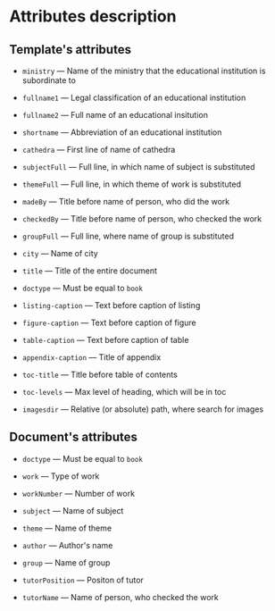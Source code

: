 # Attributes description

## Template's attributes

- `ministry` &mdash; Name of the ministry that the educational institution is subordinate to

- `fullname1` &mdash; Legal classification of an educational institution

- `fullname2` &mdash; Full name of an educational insitution

- `shortname` &mdash; Abbreviation of an educational institution

- `cathedra` &mdash; First line of name of cathedra

- `subjectFull` &mdash; Full line, in which name of subject is substituted

- `themeFull` &mdash; Full line, in which theme of work is substituted

- `madeBy` &mdash; Title before name of person, who did the work

- `checkedBy` &mdash; Title before name of person, who checked the work

- `groupFull` &mdash; Full line, where name of group is substituted

- `city` &mdash; Name of city

- `title` &mdash; Title of the entire document

- `doctype` &mdash; Must be equal to `book`

- `listing-caption` &mdash; Text before caption of listing


- `figure-caption` &mdash; Text before caption of figure


- `table-caption` &mdash; Text before caption of table


- `appendix-caption` &mdash; Title of appendix


- `toc-title` &mdash; Title before table of contents

- `toc-levels` &mdash; Max level of heading, which will be in toc

- `imagesdir` &mdash; Relative (or absolute) path, where search for images

## Document's attributes

- `doctype` &mdash; Must be equal to `book`

- `work` &mdash; Type of work
- `workNumber` &mdash; Number of work
- `subject` &mdash; Name of subject
- `theme` &mdash; Name of theme
- `author` &mdash; Author's name
- `group` &mdash; Name of group
- `tutorPosition` &mdash; Positon of tutor
- `tutorName` &mdash; Name of person, who checked the work